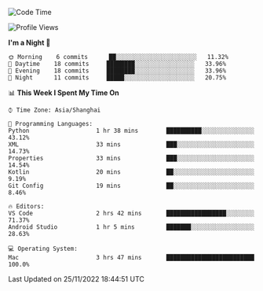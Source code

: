 <!--START_SECTION:waka-->
![Code Time](http://img.shields.io/badge/Code%20Time-23%20hrs%2032%20mins-blue)

![Profile Views](http://img.shields.io/badge/Profile%20Views-0-blue)

**I'm a Night 🦉** 

```text
🌞 Morning    6 commits      ██░░░░░░░░░░░░░░░░░░░░░░░   11.32% 
🌆 Daytime    18 commits     ████████░░░░░░░░░░░░░░░░░   33.96% 
🌃 Evening    18 commits     ████████░░░░░░░░░░░░░░░░░   33.96% 
🌙 Night      11 commits     █████░░░░░░░░░░░░░░░░░░░░   20.75%

```


📊 **This Week I Spent My Time On** 

```text
⌚︎ Time Zone: Asia/Shanghai

💬 Programming Languages: 
Python                   1 hr 38 mins        ██████████░░░░░░░░░░░░░░░   43.12% 
XML                      33 mins             ███░░░░░░░░░░░░░░░░░░░░░░   14.73% 
Properties               33 mins             ███░░░░░░░░░░░░░░░░░░░░░░   14.54% 
Kotlin                   20 mins             ██░░░░░░░░░░░░░░░░░░░░░░░   9.19% 
Git Config               19 mins             ██░░░░░░░░░░░░░░░░░░░░░░░   8.46%

🔥 Editors: 
VS Code                  2 hrs 42 mins       █████████████████░░░░░░░░   71.37% 
Android Studio           1 hr 5 mins         ███████░░░░░░░░░░░░░░░░░░   28.63%

💻 Operating System: 
Mac                      3 hrs 47 mins       █████████████████████████   100.0%

```


 Last Updated on 25/11/2022 18:44:51 UTC
<!--END_SECTION:waka-->